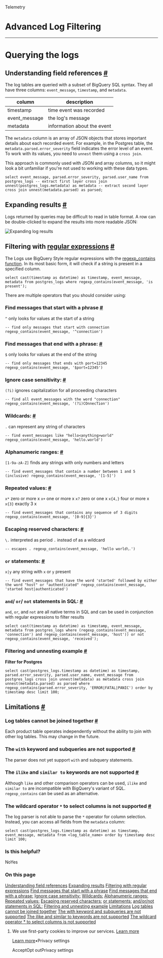 Telemetry

# Advanced Log Filtering

* * *

# Querying the logs

## Understanding field references [\#](https://supabase.com/docs/guides/telemetry/advanced-log-filtering\#understanding-field-references)

The log tables are queried with a subset of BigQuery SQL syntax. They all have three columns: `event_message`, `timestamp`, and `metadata`.

| column | description |
| --- | --- |
| timestamp | time event was recorded |
| event\_message | the log's message |
| metadata | information about the event |

The `metadata` column is an array of JSON objects that stores important details about each recorded event. For example, in the Postgres table, the `metadata.parsed.error_severity` field indicates the error level of an event. To work with its values, you need to `unnest` them using a `cross join`.

This approach is commonly used with JSON and array columns, so it might look a bit unfamiliar if you're not used to working with these data types.

`
select
event_message,
parsed.error_severity,
parsed.user_name
from
postgres_logs
  -- extract first layer
cross join unnest(postgres_logs.metadata) as metadata
  -- extract second layer
cross join unnest(metadata.parsed) as parsed;
`

## Expanding results [\#](https://supabase.com/docs/guides/telemetry/advanced-log-filtering\#expanding-results)

Logs returned by queries may be difficult to read in table format. A row can be double-clicked to expand the results into more readable JSON:

![Expanding log results](https://supabase.com/docs/img/guides/platform/expanded-log-results.png)

## Filtering with [regular expressions](https://en.wikipedia.org/wiki/Regular_expression) [\#](https://supabase.com/docs/guides/telemetry/advanced-log-filtering\#filtering-with-regular-expressions)

The Logs use BigQuery Style regular expressions with the [regexp\_contains function](https://cloud.google.com/bigquery/docs/reference/standard-sql/string_functions#regexp_contains). In its most basic form, it will check if a string is present in a specified column.

`
select
cast(timestamp as datetime) as timestamp,
event_message,
metadata
from postgres_logs
where regexp_contains(event_message, 'is present');
`

There are multiple operators that you should consider using:

### Find messages that start with a phrase [\#](https://supabase.com/docs/guides/telemetry/advanced-log-filtering\#find-messages-that-start-with-a-phrase)

`^` only looks for values at the start of a string

`
-- find only messages that start with connection
regexp_contains(event_message, '^connection')
`

### Find messages that end with a phrase: [\#](https://supabase.com/docs/guides/telemetry/advanced-log-filtering\#find-messages-that-end-with-a-phrase)

`$` only looks for values at the end of the string

`
-- find only messages that ends with port=12345
regexp_contains(event_message, '$port=12345')
`

### Ignore case sensitivity: [\#](https://supabase.com/docs/guides/telemetry/advanced-log-filtering\#ignore-case-sensitivity)

`(?i)` ignores capitalization for all proceeding characters

`
-- find all event_messages with the word "connection"
regexp_contains(event_message, '(?i)COnnecTion')
`

### Wildcards: [\#](https://supabase.com/docs/guides/telemetry/advanced-log-filtering\#wildcards)

`.` can represent any string of characters

`
-- find event_messages like "hello<anything>world"
regexp_contains(event_message, 'hello.world')
`

### Alphanumeric ranges: [\#](https://supabase.com/docs/guides/telemetry/advanced-log-filtering\#alphanumeric-ranges)

`[1-9a-zA-Z]` finds any strings with only numbers and letters

`
-- find event_messages that contain a number between 1 and 5 (inclusive)
regexp_contains(event_message, '[1-5]')
`

### Repeated values: [\#](https://supabase.com/docs/guides/telemetry/advanced-log-filtering\#repeated-values)

`x*` zero or more x
`x+` one or more x
`x?` zero or one x
`x{4,}` four or more x
`x{3}` exactly 3 x

`
-- find event_messages that contains any sequence of 3 digits
regexp_contains(event_message, '[0-9]{3}')
`

### Escaping reserved characters: [\#](https://supabase.com/docs/guides/telemetry/advanced-log-filtering\#escaping-reserved-characters)

`\.` interpreted as period `.` instead of as a wildcard

`
-- escapes .
regexp_contains(event_message, 'hello world\.')
`

### `or` statements: [\#](https://supabase.com/docs/guides/telemetry/advanced-log-filtering\#or-statements)

`x|y` any string with `x` or `y` present

`
-- find event_messages that have the word 'started' followed by either the word "host" or "authenticated"
regexp_contains(event_message, 'started host|authenticated')
`

### `and`/ `or`/ `not` statements in SQL: [\#](https://supabase.com/docs/guides/telemetry/advanced-log-filtering\#and--or--not-statements-in-sql)

`and`, `or`, and `not` are all native terms in SQL and can be used in conjunction with regular expressions to filter results

`
select
cast(timestamp as datetime) as timestamp,
event_message,
metadata
from postgres_logs
where
(regexp_contains(event_message, 'connection') and regexp_contains(event_message, 'host'))
or not regexp_contains(event_message, 'received');
`

### Filtering and unnesting example [\#](https://supabase.com/docs/guides/telemetry/advanced-log-filtering\#filtering-and-unnesting-example)

**Filter for Postgres**

`
select
cast(postgres_logs.timestamp as datetime) as timestamp,
parsed.error_severity,
parsed.user_name,
event_message
from
postgres_logs
cross join unnest(metadata) as metadata
cross join unnest(metadata.parsed) as parsed
where regexp_contains(parsed.error_severity, 'ERROR|FATAL|PANIC')
order by timestamp desc
limit 100;
`

## Limitations [\#](https://supabase.com/docs/guides/telemetry/advanced-log-filtering\#limitations)

### Log tables cannot be joined together [\#](https://supabase.com/docs/guides/telemetry/advanced-log-filtering\#log-tables-cannot-be-joined-together)

Each product table operates independently without the ability to join with other log tables. This may change in the future.

### The `with` keyword and subqueries are not supported [\#](https://supabase.com/docs/guides/telemetry/advanced-log-filtering\#the-with-keyword-and-subqueries-are-not-supported)

The parser does not yet support `with` and subquery statements.

### The `ilike` and `similar to` keywords are not supported [\#](https://supabase.com/docs/guides/telemetry/advanced-log-filtering\#the-ilike-and-similar-to-keywords-are-not-supported)

Although `like` and other comparison operators can be used, `ilike` and `similar to` are incompatible with BigQuery's variant of SQL. `regexp_contains` can be used as an alternative.

### The wildcard operator `*` to select columns is not supported [\#](https://supabase.com/docs/guides/telemetry/advanced-log-filtering\#the-wildcard-operator--to-select-columns-is-not-supported)

The log parser is not able to parse the `*` operator for column selection. Instead, you can access all fields from the `metadata` column:

`
select
cast(postgres_logs.timestamp as datetime) as timestamp,
event_message,
metadata
from
<log_table_name>
order by timestamp desc
limit 100;
`

### Is this helpful?

NoYes

### On this page

[Understanding field references](https://supabase.com/docs/guides/telemetry/advanced-log-filtering#understanding-field-references) [Expanding results](https://supabase.com/docs/guides/telemetry/advanced-log-filtering#expanding-results) [Filtering with regular expressions](https://supabase.com/docs/guides/telemetry/advanced-log-filtering#https://en.wikipedia.org/wiki/Regular_expression) [Find messages that start with a phrase](https://supabase.com/docs/guides/telemetry/advanced-log-filtering#find-messages-that-start-with-a-phrase) [Find messages that end with a phrase:](https://supabase.com/docs/guides/telemetry/advanced-log-filtering#find-messages-that-end-with-a-phrase) [Ignore case sensitivity:](https://supabase.com/docs/guides/telemetry/advanced-log-filtering#ignore-case-sensitivity) [Wildcards:](https://supabase.com/docs/guides/telemetry/advanced-log-filtering#wildcards) [Alphanumeric ranges:](https://supabase.com/docs/guides/telemetry/advanced-log-filtering#alphanumeric-ranges) [Repeated values:](https://supabase.com/docs/guides/telemetry/advanced-log-filtering#repeated-values) [Escaping reserved characters:](https://supabase.com/docs/guides/telemetry/advanced-log-filtering#escaping-reserved-characters) [or statements:](https://supabase.com/docs/guides/telemetry/advanced-log-filtering#or-statements) [and/or/not statements in SQL:](https://supabase.com/docs/guides/telemetry/advanced-log-filtering#and--or--not-statements-in-sql) [Filtering and unnesting example](https://supabase.com/docs/guides/telemetry/advanced-log-filtering#filtering-and-unnesting-example) [Limitations](https://supabase.com/docs/guides/telemetry/advanced-log-filtering#limitations) [Log tables cannot be joined together](https://supabase.com/docs/guides/telemetry/advanced-log-filtering#log-tables-cannot-be-joined-together) [The with keyword and subqueries are not supported](https://supabase.com/docs/guides/telemetry/advanced-log-filtering#the-with-keyword-and-subqueries-are-not-supported) [The ilike and similar to keywords are not supported](https://supabase.com/docs/guides/telemetry/advanced-log-filtering#the-ilike-and-similar-to-keywords-are-not-supported) [The wildcard operator \* to select columns is not supported](https://supabase.com/docs/guides/telemetry/advanced-log-filtering#the-wildcard-operator--to-select-columns-is-not-supported)

1. We use first-party cookies to improve our services. [Learn more](https://supabase.com/privacy#8-cookies-and-similar-technologies-used-on-our-european-services)



   [Learn more](https://supabase.com/privacy#8-cookies-and-similar-technologies-used-on-our-european-services)•Privacy settings





   AcceptOpt outPrivacy settings